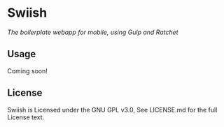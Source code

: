 # Swiish
_The boilerplate webapp for mobile, using Gulp and Ratchet_

## Usage
Coming soon!

## License
Swiish is Licensed under the GNU GPL v3.0, See LICENSE.md for the full License text. 
